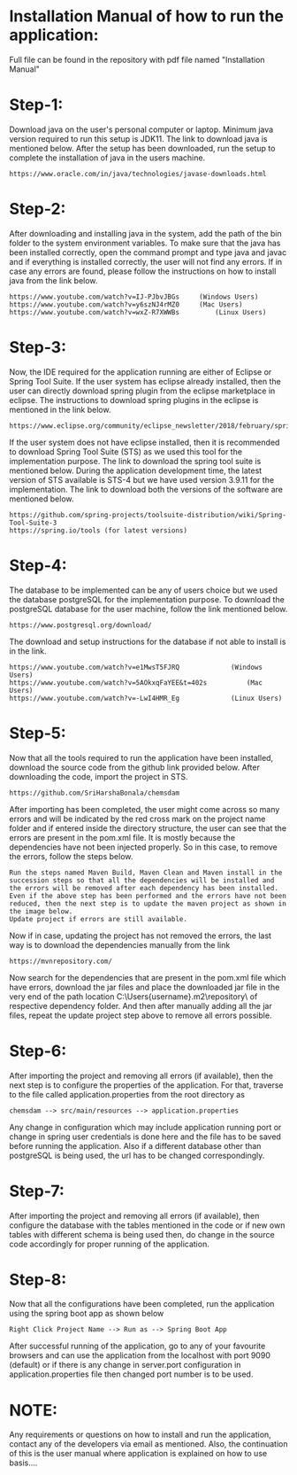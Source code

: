 # Installation Manual of how to run the application:
Full file can be found in the repository with pdf file named "Installation Manual"

# Step-1:
Download java on the user's personal computer or laptop. Minimum java version required to run this setup is JDK11. The link to download java is mentioned below. After the setup has been downloaded, run the setup to complete the installation of java in the users machine.

	https://www.oracle.com/in/java/technologies/javase-downloads.html

# Step-2:
After downloading and installing java in the system, add the path of the bin folder to the system environment variables. To make sure that the java has been installed correctly, open the command prompt and type java and javac and if everything is installed correctly, the user will not find any errors. If in case any errors are found, please follow the instructions on how to install java from the link below.
                    
	https://www.youtube.com/watch?v=IJ-PJbvJBGs		(Windows Users)
  	https://www.youtube.com/watch?v=y6szNJ4rMZ0		(Mac Users)
    https://www.youtube.com/watch?v=wxZ-R7XWWBs	        (Linux Users)

# Step-3:
Now, the IDE required for the application running are either of Eclipse or Spring Tool Suite. If the user system has eclipse already installed, then the user can directly download spring plugin from the eclipse marketplace in eclipse. The instructions to download spring plugins in the eclipse is mentioned in the link below.
					
	https://www.eclipse.org/community/eclipse_newsletter/2018/february/springboot.php
If the user system does not have eclipse installed, then it is recommended to download Spring Tool Suite (STS) as we used this tool for the implementation purpose. The link to download the spring tool suite is mentioned below. During the application development time, the latest version of STS available is STS-4 but we have used version 3.9.11 for the implementation. The link to download both the versions of the software are mentioned below.
					
	https://github.com/spring-projects/toolsuite-distribution/wiki/Spring-Tool-Suite-3
	https://spring.io/tools (for latest versions)

# Step-4:
The database to be implemented can be any of users choice but we used the database postgreSQL for the implementation purpose. To download the postgreSQL database for the user machine, follow the link mentioned below.
					
	https://www.postgresql.org/download/
The download and setup instructions for the database if not able to install is in the link.

	https://www.youtube.com/watch?v=e1MwsT5FJRQ			    (Windows Users)
	https://www.youtube.com/watch?v=5AOkxqFaYEE&t=402s		    (Mac Users)
	https://www.youtube.com/watch?v=-LwI4HMR_Eg			    (Linux Users)

# Step-5:
Now that all the tools required to run the application have been installed, download the source code from the github link provided below. After downloading the code, import the project in STS.
					
	https://github.com/SriHarshaBonala/chemsdam

After importing has been completed, the user might come across so many errors and will be indicated by the red cross mark on the project name folder and if entered inside the directory structure, the user can see that the errors are present in the pom.xml file. It is mostly because the dependencies have not been injected properly. So in this case, to remove the errors, follow the steps below.

    Run the steps named Maven Build, Maven Clean and Maven install in the succession steps so that all the dependencies will be installed and the errors will be removed after each dependency has been installed.
    Even if the above step has been performed and the errors have not been reduced, then the next step is to update the maven project as shown in the image below.
    Update project if errors are still available.

Now if in case, updating the project has not removed the errors, the last way is to download the dependencies manually from the link 

	https://mvnrepository.com/
Now search for the dependencies that are present in the pom.xml file which have errors, download the jar files and place the downloaded jar file in the very end of the path location C:\Users\{username}\.m2\repository\ of respective dependency folder. And then after manually adding all the jar files, repeat the update project step above to remove all errors possible.



# Step-6:
After importing the project and removing all errors (if available), then the next step is to configure the properties of the application. For that, traverse to the file called application.properties from the root directory as 
                
	chemsdam --> src/main/resources --> application.properties
Any change in configuration which may include application running port or change in spring user credentials is done here and the file has to be saved before running the application. Also if a different database other than postgreSQL is being used, the url has to be changed correspondingly.



# Step-7:
After importing the project and removing all errors (if available), then configure the database with the tables mentioned in the code or if new own tables with different schema is being used then, do change in the source code accordingly for proper running of the application.



# Step-8: 
Now that all the configurations have been completed, run the application using the spring boot app as shown below
      
	Right Click Project Name --> Run as --> Spring Boot App 
After successful running of the application, go to any of your favourite browsers and can use the application from the localhost with port 9090 (default) or if there is any change in server.port configuration in application.properties file then changed port number is to be used.



# NOTE:
Any requirements or questions on how to install and run the application, contact any of the developers via email as mentioned. Also, the continuation of this is the user manual where application is explained on how to use basis….
